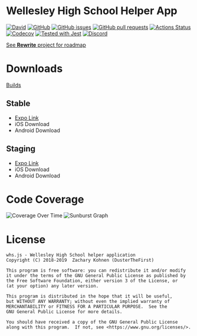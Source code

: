 # Wellesley High School Helper App

[![David](https://img.shields.io/david/DusterTheFirst/whs.js.svg)](https://github.com/DusterTheFirst/whs.js/network/dependencies)
[![GitHub](https://img.shields.io/github/license/DusterTheFirst/whs.js.svg)](https://github.com/DusterTheFirst/whs.js/blob/master/LICENSE)
[![GitHub issues](https://img.shields.io/github/issues/DusterTheFirst/whs.js.svg)](https://github.com/DusterTheFirst/whs.js/issues)
[![GitHub pull requests](https://img.shields.io/github/issues-pr/dusterthefirst/whs.js.svg)](https://github.com/DusterTheFirst/whs.js/pulls)
[![Actions Status](https://github.com/DusterTheFirst/whs.js/workflows/Build%20App/badge.svg)](https://github.com/DusterTheFirst/whs.js/actions)
[![Codecov](https://img.shields.io/codecov/c/github/dusterthefirst/whs.js/master.svg)](https://codecov.io/gh/DusterTheFirst/whs.js)
[![Tested with Jest](https://img.shields.io/badge/tested_with-jest-99424f.svg)](https://github.com/facebook/jest)
[![Discord](https://img.shields.io/discord/521150060147245066.svg)](https://discord.gg/7q3TxUH)

[See **Rewrite** project for roadmap](https://github.com/DusterTheFirst/whs.js/projects/1)

# Downloads
[Builds](https://expo.io/@dusterthefirst/WHS/builds?release-channel=staging)
## Stable
- [Expo Link](https://exp.host/@dusterthefirst/WHS?release-channel=staging)
- iOS Download
- Android Download
## Staging
- [Expo Link](https://exp.host/@dusterthefirst/WHS?release-channel=stable)
- iOS Download
- Android Download

# Code Coverage
![Coverage Over Time](https://codecov.io/gh/DusterTheFirst/whs.js/branch/master/graphs/commits.svg)
![Sunburst Graph](https://codecov.io/gh/DusterTheFirst/whs.js/branch/master/graphs/sunburst.svg)

# License
    whs.js - Wellesley High School helper application
    Copyright (C) 2018-2019  Zachary Kohnen (DusterTheFirst)

    This program is free software: you can redistribute it and/or modify
    it under the terms of the GNU General Public License as published by
    the Free Software Foundation, either version 3 of the License, or
    (at your option) any later version.

    This program is distributed in the hope that it will be useful,
    but WITHOUT ANY WARRANTY; without even the implied warranty of
    MERCHANTABILITY or FITNESS FOR A PARTICULAR PURPOSE.  See the
    GNU General Public License for more details.

    You should have received a copy of the GNU General Public License
    along with this program.  If not, see <https://www.gnu.org/licenses/>.
